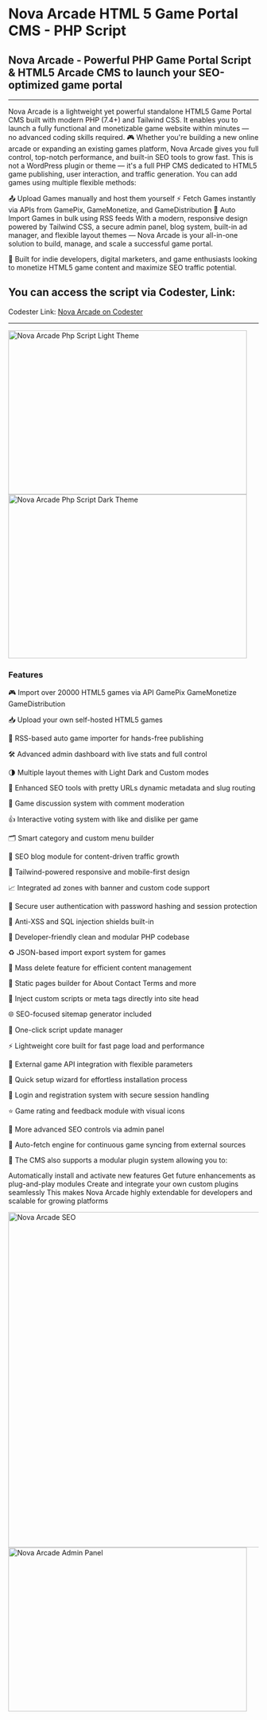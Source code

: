 <h1>Nova Arcade HTML 5 Game Portal CMS - PHP Script</h1>
<h2>Nova Arcade - Powerful PHP Game Portal Script & HTML5 Arcade CMS to launch your SEO-optimized game portal</h2>
<hr/>

Nova Arcade is a lightweight yet powerful standalone HTML5 Game Portal CMS built with modern PHP (7.4+) and Tailwind CSS. It enables you to launch a fully functional and monetizable game website within minutes — no advanced coding skills required.
🎮 Whether you're building a new online arcade or expanding an existing games platform, Nova Arcade gives you full control, top-notch performance, and built-in SEO tools to grow fast.
This is not a WordPress plugin or theme — it's a full PHP CMS dedicated to HTML5 game publishing, user interaction, and traffic generation.
You can add games using multiple flexible methods:

📤 Upload Games manually and host them yourself
⚡ Fetch Games instantly via APIs from GamePix, GameMonetize, and GameDistribution
🔁 Auto Import Games in bulk using RSS feeds
With a modern, responsive design powered by Tailwind CSS, a secure admin panel, blog system, built-in ad manager, and flexible layout themes — Nova Arcade is your all-in-one solution to build, manage, and scale a successful game portal.

🧩 Built for indie developers, digital marketers, and game enthusiasts looking to monetize HTML5 game content and maximize SEO traffic potential.

## You can access the script via Codester, Link:
Codester Link: [Nova Arcade on Codester](https://www.codester.com/items/57521/nova-arcade-html-5-game-portal-cms-php-script?ref=WexisStudios)
<hr/>

<img width="480" height="330" alt="Nova Arcade Php Script Light Theme" src="https://github.com/user-attachments/assets/81fa1005-315b-4fb4-80c1-107eca1323f3" />

<img width="480" height="330" alt="Nova Arcade Php Script Dark Theme" src="https://github.com/user-attachments/assets/3d021b5d-7ff3-418f-a550-cefbfa5df642" />

<h3>Features</h3>

🎮 Import over 20000 HTML5 games via API GamePix GameMonetize GameDistribution

📥 Upload your own self-hosted HTML5 games

📡 RSS-based auto game importer for hands-free publishing

🛠️ Advanced admin dashboard with live stats and full control

🌗 Multiple layout themes with Light Dark and Custom modes

🧠 Enhanced SEO tools with pretty URLs dynamic metadata and slug routing

💬 Game discussion system with comment moderation

👍 Interactive voting system with like and dislike per game

🗂️ Smart category and custom menu builder

📰 SEO blog module for content-driven traffic growth

📱 Tailwind-powered responsive and mobile-first design

📈 Integrated ad zones with banner and custom code support

🔐 Secure user authentication with password hashing and session protection

🚫 Anti-XSS and SQL injection shields built-in

🧼 Developer-friendly clean and modular PHP codebase

♻️ JSON-based import export system for games

🧹 Mass delete feature for efficient content management

📄 Static pages builder for About Contact Terms and more

🧩 Inject custom scripts or meta tags directly into site head

🌐 SEO-focused sitemap generator included

🔧 One-click script update manager

⚡ Lightweight core built for fast page load and performance

🔌 External game API integration with flexible parameters

🚀 Quick setup wizard for effortless installation process

🔑 Login and registration system with secure session handling

⭐ Game rating and feedback module with visual icons

🧠 More advanced SEO controls via admin panel

🔁 Auto-fetch engine for continuous game syncing from external sources

🔌 The CMS also supports a modular plugin system allowing you to:

Automatically install and activate new features
Get future enhancements as plug-and-play modules
Create and integrate your own custom plugins seamlessly
This makes Nova Arcade highly extendable for developers and scalable for growing platforms

<img width="540" height="675" alt="Nova Arcade SEO" src="https://github.com/user-attachments/assets/108cc947-81d5-42b3-a2f0-72a89af19953" />
<img width="480" height="330" alt="Nova Arcade Admin Panel" src="https://github.com/user-attachments/assets/1bb4a4ec-a442-429e-97d8-4ffcadab7f33" />

